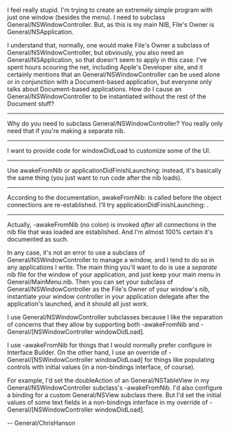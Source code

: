 I feel really stupid. I'm trying to create an extremely simple program with just one window (besides the menu). I need to subclass General/NSWindowController. But, as this is my main NIB, File's Owner is General/NSApplication.

I understand that, normally, one would make File's Owner a subclass of General/NSWindowController, but obviously, you also need an General/NSApplication, so that doesn't seem to apply in this case. I've spent hours scouring the net, including Apple's Developer site, and it certainly mentions that an General/NSWindowController can be used alone or in conjunction with a Document-based application, but everyone only talks about Document-based applications. How do I cause an General/NSWindowController to be instantiated without the rest of the Document stuff?

----
Why do you need to subclass General/NSWindowController? You really only need that if you're making a separate nib.

----
I want to provide code for windowDidLoad to customize some of the UI.

----
Use awakeFromNib or applicationDidFinishLaunching: instead, it's basically the same thing (you just want to run code after the nib loads).

----
According to the documentation, awakeFromNib: is called before the object connections are re-established. I'll try applicationDidFinishLaunching: .

----
Actually,     -awakeFromNib (no colon) is invoked *after* all connections in the nib file that was loaded are established.  And I'm almost 100% certain it's documented as such.

In any case, it's not an error to use a subclass of General/NSWindowController to manage a window, and I tend to do so in any applications I write.  The main thing you'll want to do is use a *separate* nib file for the window of your application, and just keep your main menu in     General/MainMenu.nib.  Then you can set your subclass of General/NSWindowController as the File's Owner of your window's nib, instantiate your window controller in your application delegate after the application's launched, and it should all just work.

I use General/NSWindowController subclasses because I like the separation of concerns that they allow by supporting both     -awakeFromNib and     -General/[NSWindowController windowDidLoad].

I use     -awakeFromNib for things that I would normally prefer configure in Interface Builder.  On the other hand, I use an override of     -General/[NSWindowController windowDidLoad] for things like populating controls with initial values (in a non-bindings interface, of course).

For example, I'd set the     doubleAction of an General/NSTableView in my General/NSWindowController subclass's     -awakeFromNib.  I'd also configure a binding for a custom General/NSView subclass there.  But I'd set the initial values of some text fields in a non-bindings interface in my override of     -General/[NSWindowController windowDidLoad].

  -- General/ChrisHanson